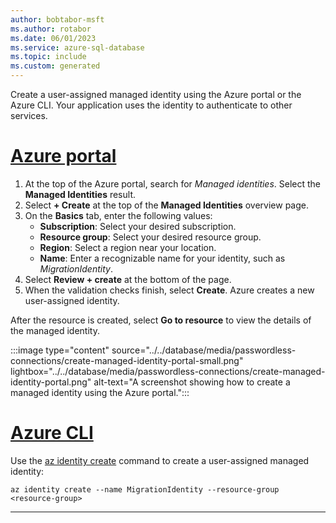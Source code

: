 ```yaml
---
author: bobtabor-msft
ms.author: rotabor
ms.date: 06/01/2023
ms.service: azure-sql-database
ms.topic: include
ms.custom: generated
---
```


Create a user-assigned managed identity using the Azure portal or the Azure CLI. Your application uses the identity to authenticate to other services.

# [Azure portal](#tab/azure-portal-create)

1. At the top of the Azure portal, search for *Managed identities*. Select the **Managed Identities** result.
1. Select **+ Create** at the top of the **Managed Identities** overview page.
1. On the **Basics** tab, enter the following values:
    * **Subscription**: Select your desired subscription.
    * **Resource group**: Select your desired resource group.
    * **Region**: Select a region near your location.
    * **Name**: Enter a recognizable name for your identity, such as *MigrationIdentity*.
1. Select **Review + create** at the bottom of the page.
1. When the validation checks finish, select **Create**. Azure creates a new user-assigned identity.

After the resource is created, select **Go to resource** to view the details of the managed identity.

:::image type="content" source="../../database/media/passwordless-connections/create-managed-identity-portal-small.png" lightbox="../../database/media/passwordless-connections/create-managed-identity-portal.png" alt-text="A screenshot showing how to create a managed identity using the Azure portal.":::
    
# [Azure CLI](#tab/azure-cli-create)

Use the [az identity create](/cli/azure/identity#az-identity-create) command to create a user-assigned managed identity:

```azurecli
az identity create --name MigrationIdentity --resource-group <resource-group>
```

---
